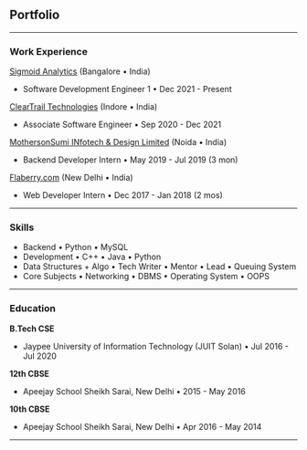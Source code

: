 ## Portfolio

---

### Work Experience
[Sigmoid Analytics](/Sigmoid) (Bangalore • India)
- Software Development Engineer 1 • Dec 2021 - Present

[ClearTrail Technologies](/ClearTrail) (Indore • India)
- Associate Software Engineer • Sep 2020 - Dec 2021

[MothersonSumi INfotech & Design Limited](/mind) (Noida • India)
- Backend Developer Intern • May 2019 - Jul 2019 (3 mon)


[Flaberry.com](/flab) (New Delhi • India)
- Web Developer Intern • Dec 2017 - Jan 2018 (2 mos)

---

### Skills

- Backend • Python • MySQL
- Development • C++ • Java • Python
- Data Structures + Algo • Tech Writer • Mentor • Lead • Queuing System
- Core Subjects • Networking • DBMS • Operating System • OOPS 


---

### Education

**B.Tech CSE**
- Jaypee University of Information Technology (JUIT Solan) • Jul 2016 - Jul 2020

**12th CBSE**
- Apeejay School Sheikh Sarai, New Delhi • 2015 - May 2016

**10th CBSE**
- Apeejay School Sheikh Sarai, New Delhi • Apr 2016 - May 2014

---
